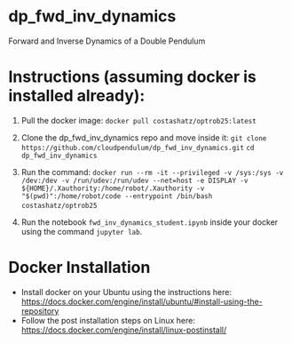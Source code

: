 # dp_fwd_inv_dynamics
Forward and Inverse Dynamics of a Double Pendulum

# Instructions (assuming docker is installed already):

1. Pull the docker image: 
```docker pull costashatz/optrob25:latest```

2. Clone the dp_fwd_inv_dynamics repo and move inside it: 
```git clone https://github.com/cloudpendulum/dp_fwd_inv_dynamics.git``` 
```cd dp_fwd_inv_dynamics```

4. Run the command:
```docker run --rm -it --privileged -v /sys:/sys -v /dev:/dev -v /run/udev:/run/udev --net=host -e DISPLAY -v ${HOME}/.Xauthority:/home/robot/.Xauthority -v "$(pwd)":/home/robot/code --entrypoint /bin/bash costashatz/optrob25```⁠

5. Run the notebook ```fwd_inv_dynamics_student.ipynb``` inside your docker using the command ```jupyter lab```.

# Docker Installation

* Install docker on your Ubuntu using the instructions here: https://docs.docker.com/engine/install/ubuntu/#install-using-the-repository 
* Follow the post installation steps on Linux here: https://docs.docker.com/engine/install/linux-postinstall/ 
